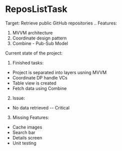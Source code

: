 # ReposListTask
 Target: Retrieve public GitHub repositories ..
 Features: 
  1. MVVM architecture 
  2. Coordinate design pattern
  3. Combine - Pub-Sub Model
  
 Current state of the project:
  1. Finished tasks:
   - Project is separated into layers usning MVVM
   - Coordinate DP handle VCs
   - Table view is created
   - Fetch data using Combine
   
  2. Issue: 
   - No data retrieved -- Critical
   
  3. Missing Features:
   - Cache images
   - Search bar
   - Details screen
   - Unit testing
  
 
